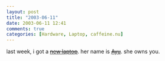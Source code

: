 ```yaml
---
layout: post
title: "2003-06-11"
date: 2003-06-11 12:41
comments: true
categories: [Hardware, Laptop, caffeine.nu]
---
```

last week, i got a <strike>[new laptop](http://caffeine.nu/main.php?page=ayu)</strike>. her name is <strike>[Ayu](http://webshop.fujitsupc.com/fpc/Ecommerce/buildseriesbean.do?series=P2)</strike>.  she owns you.
